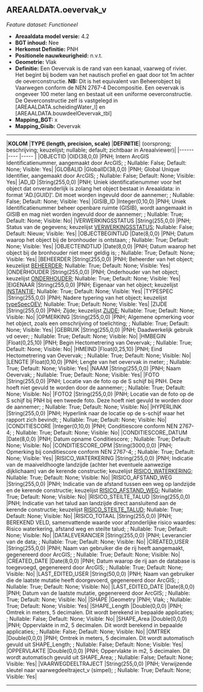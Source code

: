 ## AREAALDATA.oevervak_v

*Feature dataset: Functioneel*



* __Areaaldata model versie:__ 4.2
* __BGT inhoud:__ Nee
* __Herkomst Definitie:__ PNH
* __Positionele nauwkeurigheid:__ n.v.t.
* __Geometrie:__ Vlak
* __Definitie:__ Een Oevervak is de rand van een kanaal, vaarweg of rivier. Het begint bij bodem van het nautisch profiel en gaat door tot 1m achter de oeverconstructie. __NB:__ Dit is het equivalent van Beheerobject bij Vaarwegen conform de NEN 2767-4 Decompositie. Een oevervak is ongeveer 100 meter lang en bestaat uit een uniforme oeverconstructie. De Oeverconstructie zelf is vastgelegd in [AREAALDATA.scheidingWater_l] en [AREAALDATA.bouwdeelOevervak_tbl]
* __Mapping_BGT:__ x
* __Mapping_Gisib:__ Oevervak

***

|__KOLOM__                             |__TYPE (length, precision, scale)__          	          |__DEFINITIE__| (oorsprong; beschrijving; keuzelijst; nullable; default; zichtbaar in Areaalviewer)|
|------                              |----                 |-----    |
|OBJECTID                            |OID(38,0,0)          |PNH; Intern ArcGIS Identificatienummer, aangemaakt door ArcGIS; ; Nullable: False; Default: None; Visible: Yes|
|GLOBALID                            |GlobalID(38,0,0)     |PNH; Global Unique Identifier, aangemaakt door ArcGIS; ; Nullable: False; Default: None; Visible: Yes|
|AD_ID                               |String(255,0,0)      |PNH; Uniek identificatienummer voor het object dat onveranderlijk is zolang het object bestaat in Areaaldata: in format 'AD.[GUID]'. Dit moet worden ingevuld door de aannemer; ; Nullable: False; Default: None; Visible: Yes|
|GISIB_ID                            |Integer(0,10,0)      |PNH; Uniek Identificatienummer beheer openbare ruimte (GISIB), wordt aangemaakt in GISIB en mag niet worden ingevuld door de aannemer; ; Nullable: True; Default: None; Visible: No|
|VERWERKINGSSTATUS                   |String(255,0,0)      |PNH; Status van de gegevens; keuzelijst [VERWERKINGSSTATUS](http://provincienh.github.io/Leveren_Geoinformatie/keuzelijsten/VERWERKINGSSTATUS.md); Nullable: False; Default: Nieuw; Visible: Yes|
|OBJECTBEGINTIJD                     |Date(8,0,0)          |PNH; Datum waarop het object bij de bronhouder is ontstaan; ; Nullable: True; Default: None; Visible: Yes|
|OBJECTEINDTIJD                      |Date(8,0,0)          |PNH; Datum waarop het object bij de bronhouder niet meer geldig is; ; Nullable: True; Default: None; Visible: Yes|
|BEHEERDER                           |String(255,0,0)      |PNH; Beheerder van het object; keuzelijst [BEHEERDER](http://provincienh.github.io/Leveren_Geoinformatie/keuzelijsten/BEHEERDER.md); Nullable: True; Default: None; Visible: Yes|
|ONDERHOUDER                         |String(255,0,0)      |PNH; Onderhouder van het object; keuzelijst [ONDERHOUDER](http://provincienh.github.io/Leveren_Geoinformatie/keuzelijsten/ONDERHOUDER.md); Nullable: True; Default: None; Visible: Yes|
|EIGENAAR                            |String(255,0,0)      |PNH; Eigenaar van het object; keuzelijst [INSTANTIE](http://provincienh.github.io/Leveren_Geoinformatie/keuzelijsten/INSTANTIE.md); Nullable: True; Default: None; Visible: Yes|
|TYPESPEC                            |String(255,0,0)      |PNH; Nadere typering van het object; keuzelijst [typeSpecOEV](http://provincienh.github.io/Leveren_Geoinformatie/keuzelijsten/typeSpecOEV.md); Nullable: True; Default: None; Visible: Yes|
|ZIJDE                               |String(255,0,0)      |PNH; Zijde; keuzelijst [ZIJDE](http://provincienh.github.io/Leveren_Geoinformatie/keuzelijsten/ZIJDE.md); Nullable: True; Default: None; Visible: No|
|OPMERKING                           |String(255,0,0)      |PNH; Algemene opmerking voor het object, zoals een omschrijving of toelichting; ; Nullable: True; Default: None; Visible: Yes|
|GEBRUIK                             |String(255,0,0)      |PNH; Daadwerkelijk gebruik vd oever; ; Nullable: True; Default: None; Visible: No|
|HMBEGIN                             |Float(0,25,10)       |PNH; Begin Hectometrering van Oevervak; ; Nullable: True; Default: None; Visible: No|
|HMEIND                              |Float(0,25,10)       |PNH; Eind Hectometrering van Oevervak; ; Nullable: True; Default: None; Visible: No|
|LENGTE                              |Float(0,10,0)        |PNH; Lengte van het oevervak in meter; ; Nullable: True; Default: None; Visible: Yes|
|NAAM                                |String(255,0,0)      |PNH; Naam Oevervak; ; Nullable: True; Default: None; Visible: Yes|
|FOTO                                |String(255,0,0)      |PNH; Locatie van de foto op de S schijf bij PNH. Deze hoeft niet gevuld te worden door de aannemer; ; Nullable: True; Default: None; Visible: No|
|FOTO2                               |String(255,0,0)      |PNH; Locatie van de foto op de S schijf bij PNH bij een tweede foto. Deze hoeft niet gevuld te worden door de aannemer; ; Nullable: True; Default: None; Visible: No|
|HYPERLINK                           |String(255,0,0)      |PNH; Hyperlink naar de locatie op de s-schijf waar het rapport zich bevindt; ; Nullable: True; Default: None; Visible: No|
|CONDITIESCORE                       |Integer(0,10,0)      |PNH; Conditiescore conform NEN 2767-4; ; Nullable: True; Default: None; Visible: No|
|CONDITIESCORE_DATUM                 |Date(8,0,0)          |PNH; Datum opname Conditiescore; ; Nullable: True; Default: None; Visible: No|
|CONDITIESCORE_OPM                   |String(3000,0,0)     |PNH; Opmerking bij conditiescore conform NEN 2767-4; ; Nullable: True; Default: None; Visible: Yes|
|RISICO_WATERKERING                  |String(255,0,0)      |PNH; Indicatie van de maaiveldhoogte landzijde (achter het eventuele aanwezige dijklichaam) van de kerende constructie; keuzelijst [RISICO_WATERKERING](http://provincienh.github.io/Leveren_Geoinformatie/keuzelijsten/RISICO_WATERKERING.md); Nullable: True; Default: None; Visible: No|
|RISICO_AFSTAND_WEG                  |String(255,0,0)      |PNH; Indicatie van de afstand tussen een weg op landzijde en de kerende constructie; keuzelijst [RISICO_AFSTAND_WEG](http://provincienh.github.io/Leveren_Geoinformatie/keuzelijsten/RISICO_AFSTAND_WEG.md); Nullable: True; Default: None; Visible: No|
|RISICO_STEILTE_TALUD                |String(255,0,0)      |PNH; Indicatie van het talud aan landzijde direct aansluitend aan de kerende constructie; keuzelijst [RISICO_STEILTE_TALUD](http://provincienh.github.io/Leveren_Geoinformatie/keuzelijsten/RISICO_STEILTE_TALUD.md); Nullable: True; Default: None; Visible: No|
|RISICO_TOTAAL                       |String(255,0,0)      |PNH; BEREKEND VELD, samenvattende waarde voor afzonderlijke risico waardes: Risico waterkering, afstand weg en steilte talud; ; Nullable: True; Default: None; Visible: No|
|DATALEVERANCIER                     |String(255,0,0)      |PNH; Leverancier van de data; ; Nullable: True; Default: None; Visible: No|
|CREATED_USER                        |String(255,0,0)      |PNH; Naam van gebruiker die de rij heeft aangemaakt, gegenereerd door ArcGIS; ; Nullable: True; Default: None; Visible: No|
|CREATED_DATE                        |Date(8,0,0)          |PNH; Datum waarop de rij aan de database is toegevoegd, gegenereerd door ArcGIS; ; Nullable: True; Default: None; Visible: No|
|LAST_EDITED_USER                    |String(50,0,0)       |PNH; Naam van gebruiker die de laatste mutatie heeft doorgevoerd, gegenereerd door ArcGIS; ; Nullable: True; Default: None; Visible: No|
|LAST_EDITED_DATE                    |Date(8,0,0)          |PNH; Datum van de laatste mutatie, gegenereerd door ArcGIS; ; Nullable: True; Default: None; Visible: No|
|SHAPE                               |Geometry             |PNH; Vlak; ; Nullable: True; Default: None; Visible: Yes|
|SHAPE_Length                      |Double(0,0,0)           |PNH; Omtrek in meters, 5 decimalen. Dit wordt berekend in bepaalde applicaties; ; Nullable: False; Default: None; Visible: No|
|SHAPE_Area                        |Double(0,0,0)           |PNH; Oppervlakte in m2, 5 decimalen. Dit wordt berekend in bepaalde applicaties; ; Nullable: False; Default: None; Visible: No|
|OMTREK                            |Double(0,0,0)           |PNH; Omtrek in meters, 5 decimalen. Dit wordt automatisch gevuld uit SHAPE_Length; ; Nullable: False; Default: None; Visible: Yes|
|OPPERVLAKTE                       |Double(0,0,0)           |PNH; Oppervlakte in m2, 5 decimalen. Dit wordt automatisch gevuld uit SHAPE_Area; ; Nullable: False; Default: None; Visible: Yes|
|VAARWEGDEELTRAJECT                  |String(255,0,0)      |PNH; Verwijzende sleutel naar vaarwegdeeltraject_v (simpel); ; Nullable: True; Default: None; Visible: Yes|


***
